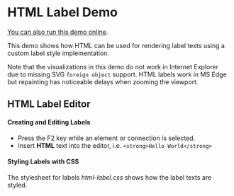 <!--
 //////////////////////////////////////////////////////////////////////////////
 // @license
 // This demo file is part of yFiles for HTML 2.3.0.3.
 // Use is subject to license terms.
 //
 // Copyright (c) 2000-2020 by yWorks GmbH, Vor dem Kreuzberg 28,
 // 72070 Tuebingen, Germany. All rights reserved.
 //
 //////////////////////////////////////////////////////////////////////////////
-->
# HTML Label Demo

[You can also run this demo online](https://live.yworks.com/demos/style/htmllabel/index.html).

This demo shows how HTML can be used for rendering label texts using a custom label style implementation.

Note that the visualizations in this demo do not work in Internet Explorer due to missing SVG `foreign object` support. HTML labels work in MS Edge but repainting has noticeable delays when zooming the viewport.

## HTML Label Editor

#### Creating and Editing Labels

- Press the F2 key while an element or connection is selected.
- Insert **HTML** text into the editor, i.e. `<strong>Hello World</strong>`

#### Styling Labels with CSS

The stylesheet for labels _html-label.css_ shows how the label texts are styled.
